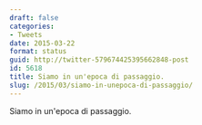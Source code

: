 ```yaml
---
draft: false
categories:
- Tweets
date: 2015-03-22
format: status
guid: http://twitter-579674425395662848-post
id: 5618
title: Siamo in un'epoca di passaggio.
slug: /2015/03/siamo-in-unepoca-di-passaggio/
---
```


Siamo in un'epoca di passaggio.